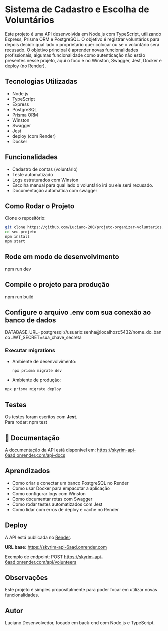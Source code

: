 # Sistema de Cadastro e Escolha de Voluntários 

Este projeto é uma API desenvolvida em Node.js com TypeScript, utilizando Express, Prisma ORM e PostgreSQL. O objetivo é registrar voluntários para depois decidir qual lado o proprietário quer colocar ou se o voluntário será recusado. 
O objetivo principal é aprender novas funcionalidades profissionais, algumas funcionalidade como autenticação não estão presentes nesse projeto, aqui o foco é no Winston, Swagger, Jest, Docker e deploy (no Render).


## Tecnologias Utilizadas

- Node.js
- TypeScript
- Express
- PostgreSQL
- Prisma ORM
- Winston
- Swagger
- Jest
- deploy (com Render)
- Docker

## Funcionalidades

- Cadastro de contas (voluntário)
- Teste automatizado
- Logs estruturados com Winston
- Escolha manual para qual lado o voluntário irá ou ele será recusado.
- Documentação automática com swagger

## Como Rodar o Projeto

Clone o repositório:
```bash
git clone https://github.com/Luciano-200/projeto-organizar-voluntarios.git
cd seu-projeto
npm install
npm start
```

##  Rode em modo de desenvolvimento

npm run dev

##  Compile o projeto para produção

npm run build

##  Configure o arquivo .env com sua conexão ao banco de dados

DATABASE_URL=postgresql://usuario:senha@localhost:5432/nome_do_banco
JWT_SECRET=sua_chave_secreta

### Executar migrations
- Ambiente de desenvolvimento:
  ```bash
  npx prisma migrate dev

- Ambiente de produção:
```bash
npx prisma migrate deploy
```
## Testes

Os testes foram escritos com **Jest**.  
Para rodar:
npm test

## 📖 Documentação
A documentação da API está disponível em:
https://skyrim-api-6aad.onrender.com/api-docs

##  Aprendizados

- Como criar e conectar um banco PostgreSQL no Render  
- Como usar Docker para empacotar a aplicação  
- Como configurar logs com Winston  
- Como documentar rotas com Swagger  
- Como rodar testes automatizados com Jest  
- Como lidar com erros de deploy e cache no Render

## Deploy

A API está publicada no [Render](https://render.com).

**URL base:** https://skyrim-api-6aad.onrender.com

Exemplo de endpoint:
POST https://skyrim-api-6aad.onrender.com/api/volunteers

## Observações

Este projeto é simples propositalmente para poder focar em utilizar novas funcionalidades.

##  Autor

Luciano
Desenvolvedor, focado em back-end com Node.js e TypeScript. 
